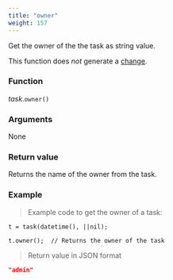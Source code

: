 ```yaml
---
title: "owner"
weight: 157
---
```


Get the owner of the the task as string value.

This function does *not* generate a [change](../../../overview/changes).

### Function

*task*.`owner()`

### Arguments

None

### Return value

Returns the name of the owner from the task.

### Example

> Example code to get the owner of a task:

```thingsdb,json_response
t = task(datetime(), ||nil);

t.owner();  // Returns the owner of the task
```

> Return value in JSON format

```json
"admin"
```
